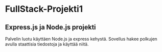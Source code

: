 # FullStack-Projekti1

## Express.js ja Node.js projekti

Palvelin luotu käyttäen Node.js ja express kehystä.
Sovellus hakee polkujen avulla staattisia tiedostoja ja käyttää niitä.

